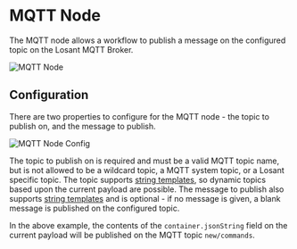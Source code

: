 # MQTT Node

The MQTT node allows a workflow to publish a message on the configured topic on the Losant MQTT Broker.

![MQTT Node](/images/workflows/outputs/mqtt-node.png "MQTT Node")

## Configuration

There are two properties to configure for the MQTT node - the topic to publish on, and the message to publish.

![MQTT Node Config](/images/workflows/outputs/mqtt-node-config.png "MQTT Node Config")

The topic to publish on is required and must be a valid MQTT topic name, but is not allowed to be a wildcard topic, a MQTT system topic, or a Losant specific topic.  The topic supports [string templates](/workflows/accessing-payload-data/#string-templates), so dynamic topics based upon the current payload are possible. The message to publish also supports [string templates](/workflows/accessing-payload-data/#string-templates) and is optional - if no message is given, a blank message is published on the configured topic.

In the above example, the contents of the `container.jsonString` field on the current payload will be published on the MQTT topic `new/commands`.
